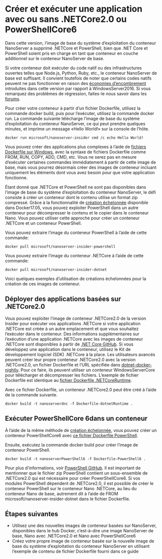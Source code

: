 # Créer et exécuter une application avec ou sans .NETCore2.0 ou PowerShellCore6

Dans cette version, l’image de base du système d’exploitation du conteneur NanoServer a supprimé .NETCore et PowerShell, bien que .NET Core et PowerShell soient pris en charge en tant que conteneur en couche additionnel sur le conteneur NanoServer de base.  

Si votre conteneur doit exécuter du code natif ou des infrastructures ouvertes telles que Node.js, Python, Ruby, etc., le conteneur NanoServer de base est suffisant.  Il convient toutefois de noter que certains codes natifs peuvent ne pas fonctionner en raison des [économies d’encombrement](https://docs.microsoft.com/en-us/windows-server/get-started/nano-in-semi-annual-channel) introduites dans cette version par rapport à WindowsServer2016. Si vous remarquez des problèmes de régression, faites-le nous savoir dans les [forums](https://social.msdn.microsoft.com/Forums/en-US/home?forum=windowscontainers). 

Pour créer votre conteneur à partir d’un fichier Dockerfile, utilisez la commande docker build, puis pour l’exécuter, utilisez la commande docker run.  La commande suivante télécharge l’image de base du système d’exploitation du conteneur NanoServer, ce qui peut prendre quelques minutes, et imprime un message «Hello World!» sur la console de l’hôte.

```none
docker run microsoft/nanoserver-insider cmd /c echo Hello World!
```

Vous pouvez créer des applications plus complexes à l’aide de [fichiers Dockerfile sur Windows](https://docs.microsoft.com/en-us/virtualization/windowscontainers/manage-docker/manage-windows-dockerfile), avec la syntaxe de fichiers Dockerfile comme FROM, RUN, COPY, ADD, CMD, etc. Vous ne serez pas en mesure d’exécuter certaines commandes immédiatement à partir de cette image de base, mais vous pourrez désormais créer des images de conteneur incluant uniquement les éléments dont vous avez besoin pour que votre application fonctionne.

Étant donné que .NETCore et PowerShell ne sont pas disponibles dans l’image de base du système d’exploitation du conteneur NanoServer, le défi consiste à créer un conteneur dont le contenu utilise un format zip compressé. Grâce à la fonctionnalité de [création échelonnée](https://docs.docker.com/engine/userguide/eng-image/multistage-build/) disponible dans Docker17.05, vous pouvez exploiter PowerShell dans un autre conteneur pour décompresser le contenu et le copier dans le conteneur Nano. Vous pouvez utiliser cette approche pour créer un conteneur .NETCore et un conteneur PowerShell. 

Vous pouvez extraire l’image du conteneur PowerShell à l’aide de cette commande:

```none
docker pull microsoft/nanoserver-insider-powershell
```

Vous pouvez extraire l’image du conteneur .NETCore à l’aide de cette commande:

```none
docker pull microsoft/nanoserver-insider-dotnet
```

Voici quelques exemples d’utilisation de créations échelonnées pour la création de ces images de conteneur.

## Déployer des applications basées sur .NETCore2.0
Vous pouvez exploiter l’image de conteneur .NETCore2.0 de la version Insider pour exécuter vos applications .NETCore si votre application .NETCore est créée à un autre emplacement et que vous souhaitez l’exécuter dans le conteneur.  Des informations supplémentaires sur l’exécution d’une application .NETCore avec les images de conteneur .NETCore sont disponibles à partir de [.NET Core GitHub](https://github.com/dotnet/dotnet-docker-nightly).  Si vous développez une application dans le conteneur, utilisez le Kit de développement logiciel (SDK) .NETCore à la place.  Les utilisateurs avancés peuvent créer leur propre conteneur .NETCore2.0 avec la version .NETCore2.0, un fichier Dockerfile et l’URL spécifiée dans [dotnet-docker-nightly](https://github.com/dotnet/dotnet-docker-nightly/tree/master/2.0). Pour ce faire, ils peuvent utiliser un conteneur WindowsServerCore pour télécharger et décompresser les fichiers.  L’exemple de fichier Dockerfile est identique au [fichier Dockerfile .NETCoreRuntime](https://github.com/dotnet/dotnet-docker-nightly/blob/master/2.0/runtime/nanoserver-insider/Dockerfile).


Avec ce fichier Dockerfile, un conteneur .NETCore2.0 peut être créé à l’aide de la commande suivante.

```none
docker build -t nanoserverdnc -f Dockerfile-dotnetRuntime .
```

## Exécuter PowerShellCore 6dans un conteneur
À l’aide de la même méthode de [création échelonnée](https://docs.docker.com/engine/userguide/eng-image/multistage-build/), vous pouvez créer un conteneur PowerShellCore6 avec [ce fichier Dockerfile PowerShell](https://github.com/PowerShell/PowerShell/blob/master/docker/release/nanoserver-insider/Dockerfile).


Ensuite, exécutez la commande docker build pour créer l’image de conteneur PowerShell.

```none 
docker build -t nanoserverPowerShell6 -f Dockerfile-PowerShell6 .
```

Pour plus d’informations, voir [PowerShell GitHub](https://github.com/PowerShell/PowerShell/tree/master/docker/release).  Il est important de mentionner que le fichier zip PowerShell contient un sous-ensemble de .NETCore2.0 qui est nécessaire pour créer PowerShellCore6.  Si vos modules PowerShell dépendent de .NETCore2.0, il est possible de créer le conteneur PowerShell sur le conteneur Nano .NETCore, au lieu du conteneur Nano de base, autrement dit à l’aide de FROM microsoft/nanoserver-insider-dotnet dans le fichier Dockerfile. 

## Étapes suivantes
- Utilisez une des nouvelles images de conteneur basées sur NanoServer, disponibles dans le hub Docker, c’est-à-dire une image NanoServer de base, Nano avec .NETCore2.0 et Nano avec PowerShellCore6
- Créez votre propre image de conteneur basée sur la nouvelle image de base du système d’exploitation du conteneur NanoServer en utilisant l’exemple de contenu de fichier Dockerfile fourni dans ce guide 
